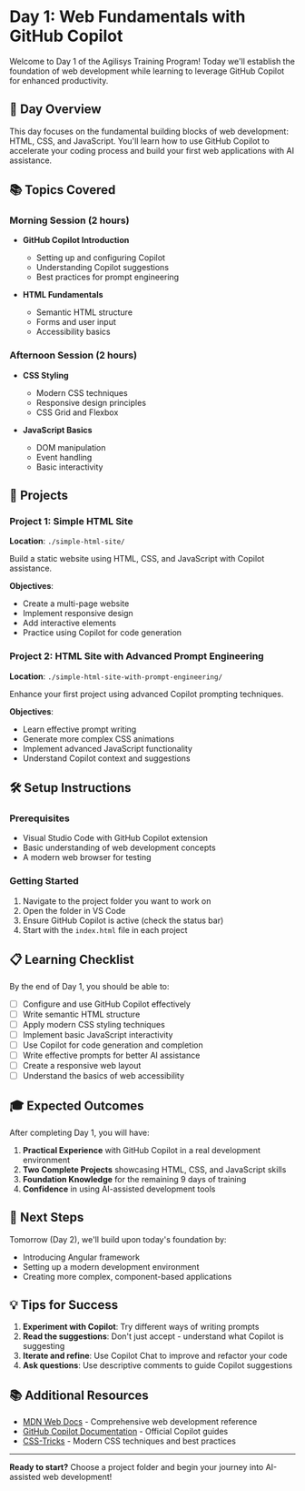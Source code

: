 # Day 1: Web Fundamentals with GitHub Copilot

Welcome to Day 1 of the Agilisys Training Program! Today we'll establish the foundation of web development while learning to leverage GitHub Copilot for enhanced productivity.

## 🎯 Day Overview

This day focuses on the fundamental building blocks of web development: HTML, CSS, and JavaScript. You'll learn how to use GitHub Copilot to accelerate your coding process and build your first web applications with AI assistance.

## 📚 Topics Covered

### Morning Session (2 hours)
- **GitHub Copilot Introduction**
  - Setting up and configuring Copilot
  - Understanding Copilot suggestions
  - Best practices for prompt engineering
  
- **HTML Fundamentals**
  - Semantic HTML structure
  - Forms and user input
  - Accessibility basics

### Afternoon Session (2 hours)
- **CSS Styling**
  - Modern CSS techniques
  - Responsive design principles
  - CSS Grid and Flexbox

- **JavaScript Basics**
  - DOM manipulation
  - Event handling
  - Basic interactivity

## 🚀 Projects

### Project 1: Simple HTML Site
**Location**: `./simple-html-site/`

Build a static website using HTML, CSS, and JavaScript with Copilot assistance.

**Objectives**:
- Create a multi-page website
- Implement responsive design
- Add interactive elements
- Practice using Copilot for code generation

### Project 2: HTML Site with Advanced Prompt Engineering
**Location**: `./simple-html-site-with-prompt-engineering/`

Enhance your first project using advanced Copilot prompting techniques.

**Objectives**:
- Learn effective prompt writing
- Generate more complex CSS animations
- Implement advanced JavaScript functionality
- Understand Copilot context and suggestions

## 🛠️ Setup Instructions

### Prerequisites
- Visual Studio Code with GitHub Copilot extension
- Basic understanding of web development concepts
- A modern web browser for testing

### Getting Started
1. Navigate to the project folder you want to work on
2. Open the folder in VS Code
3. Ensure GitHub Copilot is active (check the status bar)
4. Start with the `index.html` file in each project

## 📋 Learning Checklist

By the end of Day 1, you should be able to:

- [ ] Configure and use GitHub Copilot effectively
- [ ] Write semantic HTML structure
- [ ] Apply modern CSS styling techniques
- [ ] Implement basic JavaScript interactivity
- [ ] Use Copilot for code generation and completion
- [ ] Write effective prompts for better AI assistance
- [ ] Create a responsive web layout
- [ ] Understand the basics of web accessibility

## 🎓 Expected Outcomes

After completing Day 1, you will have:

1. **Practical Experience** with GitHub Copilot in a real development environment
2. **Two Complete Projects** showcasing HTML, CSS, and JavaScript skills
3. **Foundation Knowledge** for the remaining 9 days of training
4. **Confidence** in using AI-assisted development tools

## 🔄 Next Steps

Tomorrow (Day 2), we'll build upon today's foundation by:
- Introducing Angular framework
- Setting up a modern development environment
- Creating more complex, component-based applications

## 💡 Tips for Success

1. **Experiment with Copilot**: Try different ways of writing prompts
2. **Read the suggestions**: Don't just accept - understand what Copilot is suggesting
3. **Iterate and refine**: Use Copilot Chat to improve and refactor your code
4. **Ask questions**: Use descriptive comments to guide Copilot suggestions

## 📚 Additional Resources

- [MDN Web Docs](https://developer.mozilla.org/en-US/) - Comprehensive web development reference
- [GitHub Copilot Documentation](https://docs.github.com/en/copilot) - Official Copilot guides
- [CSS-Tricks](https://css-tricks.com/) - Modern CSS techniques and best practices

---

**Ready to start?** Choose a project folder and begin your journey into AI-assisted web development!
